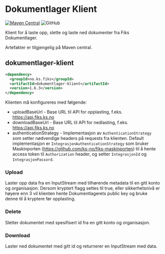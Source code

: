 # Dokumentlager Klient
[![Maven Central](https://img.shields.io/maven-central/v/no.ks.fiks/dokumentlager-klient)](https://search.maven.org/artifact/no.ks.fiks/dokumentlager-klient)
![GitHub](https://img.shields.io/github/license/ks-no/fiks-dokumentlager-klient)

Klient for å laste opp, slette og laste ned dokumenter fra Fiks Dokumentlager.

Artefakter er tilgjengelig på Maven central.

## dokumentlager-klient
```xml
<dependency>
  <groupId>no.ks.fiks</groupId>
  <artifactId>dokumentlager-klient</artifactId>
  <version>1.6.3</version>
</dependency>
```

Klienten må konfigureres med følgende:
- uploadBaseUrl - Base URL til API for opplasting, f.eks. https://api.fiks.ks.no
- downloadBaseUrl - Base URL til API for nedlasting, f.eks. https://api.fiks.ks.no
- authenticationStrategy - Implementasjon av ``AuthenticationStrategy`` som setter nødvendige headers på requests fra klienten. Default implementasjon er ``IntegrasjonAuthenticationStrategy`` som bruker Maskinporten (https://github.com/ks-no/fiks-maskinporten) til å hente access token til ``Authorization`` header, og setter ``IntegrasjonId`` og ``IntegrasjonPassord``.

### Upload
Laster opp data fra en InputStream med tilhørende metadata til en gitt konto og organisasjon. Dersom kryptert flagg settes til true, eller sikkerhetsnivå er høyere enn 3 vil klienten hente Dokumentlagerets public key og bruke denne til å kryptere før opplasting.

### Delete
Sletter dokumentet med spesifisert id fra en gitt konto og organisasjon.

### Download
Laster ned dokumentet med gitt id og returnerer en InputStream med data.
